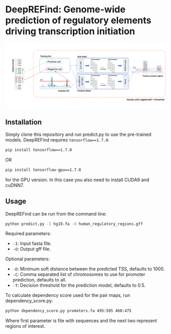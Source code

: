 # DeepREFind: Genome-wide prediction of regulatory elements driving transcription initiation
![Framework](framework.png)
## Installation

Simply clone this repository and run predict.py to use the pre-trained models. 
DeepREFind requires ```tensorflow==1.7.0```:
```sh
pip install tensorflow==1.7.0
```
OR
```sh
pip install tensorflow-gpu==1.7.0
```
for the GPU version. In this case you also need to install CUDA9 and cuDNN7. 
## Usage
DeepREFind can be run from the command line:
```sh
python predict.py -I hg19.fa -O human_regulatory_regions.gff
```
Required parameters:
 - ```-I```: Input fasta file.
 - ```-O```: Output gff file.

Optional parameters:
 - ```-D```: Minimum soft distance between the predicted TSS, defaults to 1000.
 - ```-C```: Comma separated list of chromosomes to use for promoter prediction, defaults to all.
 - ```-T```: Decision threshold for the prediction model, defaults to 0.5.
 
To calculate dependency score used for the pair maps, run dependency_score.py:
```sh
python dependency_score.py promoters.fa 495:505 460:475 
```
Where first parameter is file with sequences and the next two represent regions of interest. 